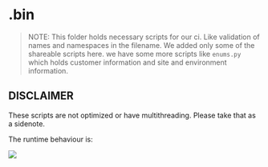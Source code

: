 # .bin

> NOTE: This folder holds necessary scripts for our ci.
> Like validation of names and namespaces in the filename.
> We added only some of the shareable scripts here.
> we have some more scripts like `enums.py` which holds customer information and site and environment information.

## DISCLAIMER

These scripts are not optimized or have multithreading.
Please take that as a sidenote.

The runtime behaviour is:

![](https://wikimedia.org/api/rest_v1/media/math/render/svg/34109fe397fdcff370079185bfdb65826cb5565a)
